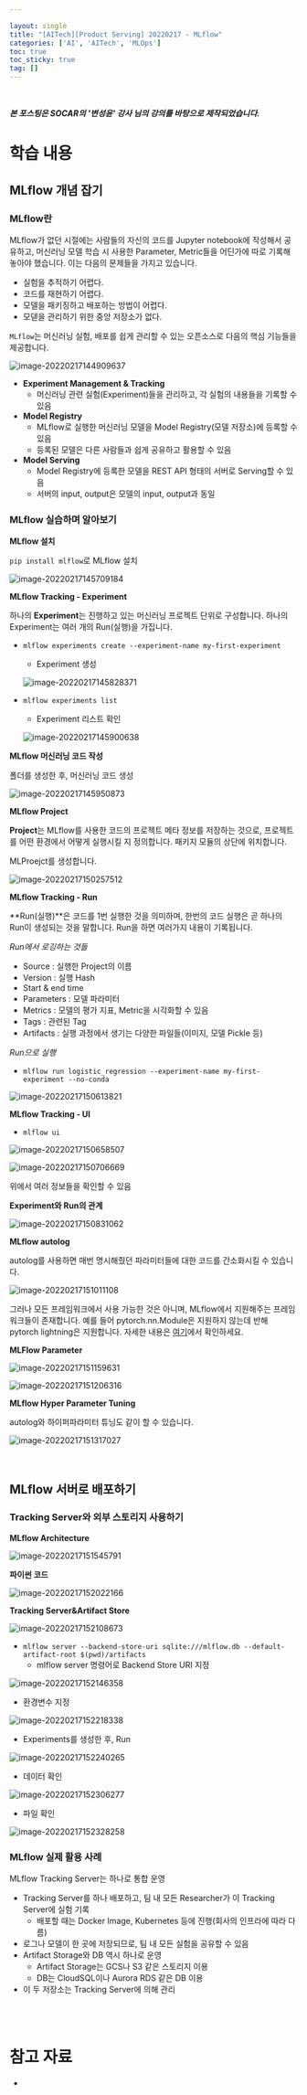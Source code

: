 ```yaml
---

layout: single
title: "[AITech][Product Serving] 20220217 - MLflow"
categories: ['AI', 'AITech', 'MLOps']
toc: true
toc_sticky: true
tag: []
---
```




<br>

**_본 포스팅은 SOCAR의 '변성윤' 강사 님의 강의를 바탕으로 제작되었습니다._** 

# 학습 내용

## MLflow 개념 잡기

### MLflow란

MLflow가 없던 시절에는 사람들의 자신의 코드를 Jupyter notebook에 작성해서 공유하고, 머신러닝 모델 학습 시 사용한 Parameter, Metric들을 어딘가에 따로 기록해놓아야 했습니다. 이는 다음의 문제들을 가지고 있습니다. 

* 실험을 추적하기 어렵다. 
* 코드를 재현하기 어렵다. 
* 모델을 패키징하고 배포하는 방법이 어렵다. 
* 모덷을 관리하기 위한 중앙 저장소가 없다. 

`MLflow`는 머신러닝 실험, 배포를 쉽게 관리할 수 있는 오픈소스로 다음의 핵심 기능들을 제공합니다. 

![image-20220217144909637](https://user-images.githubusercontent.com/70505378/154417759-d7877ecd-b4ef-42ea-b072-3159077121e5.png)

* **Experiment Management & Tracking**
  * 머신러닝 관련 실험(Experiment)들을 관리하고, 각 실험의 내용들을 기록할 수 있음
* **Model Registry**
  * MLflow로 실행한 머신러닝 모델을 Model Registry(모델 저장소)에 등록할 수 있음
  * 등록된 모델은 다른 사람들과 쉽게 공유하고 활용할 수 있음
* **Model Serving**
  * Model Registry에 등록한 모델을 REST API 형태의 서버로 Serving할 수 있음
  * 서버의 input, output은 모델의 input, output과 동일

### MLflow 실습하며 알아보기

**MLflow 설치**

`pip install mlflow`로 MLflow 설치

![image-20220217145709184](https://user-images.githubusercontent.com/70505378/154417766-4df27283-14e5-463e-8c2d-2308d0b39786.png)

**MLflow Tracking - Experiment**

하나의 **Experiment**는 진행하고 있는 머신러닝 프로젝트 단위로 구성합니다. 하나의 Experiment는 여러 개의 Run(실행)을 가집니다. 

* `mlflow experiments create --experiment-name my-first-experiment`

  * Experiment 생성

  ![image-20220217145828371](https://user-images.githubusercontent.com/70505378/154417768-e6289297-97bd-408b-8884-4900108dbc20.png)

* `mlflow experiments list`

  * Experiment 리스트 확인

  ![image-20220217145900638](https://user-images.githubusercontent.com/70505378/154417769-1837cc66-cccc-4f84-a6ad-a3bee0b3ef3d.png)

**MLflow 머신러닝 코드 작성**

폴더를 생성한 후, 머신러닝 코드 생성

![image-20220217145950873](https://user-images.githubusercontent.com/70505378/154417770-e82ed8d2-ca74-4cb2-aa5c-813c3993df4a.png)

**MLflow Project**

**Project**는 MLflow를 사용한 코드의 프로젝트 메타 정보를 저장하는 것으로, 프로젝트를 어떤 환경에서 어떻게 실행시킬 지 정의합니다. 패키지 모듈의 상단에 위치합니다. 

MLProejct를 생성합니다. 

![image-20220217150257512](https://user-images.githubusercontent.com/70505378/154417772-c9790e8d-e4ce-4f65-8212-efd7aebaa606.png)

**MLflow Tracking - Run**

**Run(실행)**은 코드를 1번 실행한 것을 의미하며, 한번의 코드 실행은 곧 하나의 Run이 생성되는 것을 말합니다. Run을 하면 여러가지 내용이 기록됩니다. 

_Run에서 로깅하는 것들_

* Source : 실행한 Project의 이름
* Version : 실행 Hash
* Start & end time
* Parameters : 모델 파라미터
* Metrics : 모델의 평가 지표, Metric을 시각화할 수 있음
* Tags : 관련된 Tag
* Artifacts : 실행 과정에서 생기는 다양한 파일들(이미지, 모델 Pickle 등)  

_Run으로 실행_

* `mlflow run logistic_regression --experiment-name my-first-experiment --no-conda`

![image-20220217150613821](https://user-images.githubusercontent.com/70505378/154417775-cf3ee2e5-db36-465b-a971-41b25d440afa.png)

**MLflow Tracking - UI**

* `mlflow ui`

![image-20220217150658507](https://user-images.githubusercontent.com/70505378/154417777-6747847d-ee40-45f1-809b-a0002a3357ac.png)

![image-20220217150706669](https://user-images.githubusercontent.com/70505378/154417780-36d11330-c456-48e0-8579-4febbf46dc0e.png)

위에서 여러 정보들을 확인할 수 있음

**Experiment와 Run의 관계**

![image-20220217150831062](https://user-images.githubusercontent.com/70505378/154417782-b9f7598f-aca6-44d6-b4fe-76c679957720.png)

**MLflow autolog**

autolog를 사용하면 매번 명시해줬던 파라미터들에 대한 코드를 간소화시킬 수 있습니다. 

![image-20220217151011108](https://user-images.githubusercontent.com/70505378/154417784-9ce7e0b3-bc88-46df-94dc-a8442e223772.png)

그러나 모든 프레임워크에서 사용 가능한 것은 아니며, MLflow에서 지원해주는 프레임워크들이 존재합니다. 예를 들어 pytorch.nn.Module은 지원하지 않는데 반해 pytorch lightning은 지원합니다. 자세한 내용은 [여기](https://mlflow.org/docs/latest/tracking.html#id2)에서 확인하세요. 

**MLFlow Parameter**

![image-20220217151159631](https://user-images.githubusercontent.com/70505378/154417785-fac8d26e-8dbe-4a15-8534-b0c8ccdc9cc4.png)

![image-20220217151206316](https://user-images.githubusercontent.com/70505378/154417788-8b4df4ab-d803-405c-93e5-91c58ab2c684.png)

**MLflow Hyper Parameter Tuning**

autolog와 하이퍼파라미터 튜닝도 같이 할 수 있습니다. 

![image-20220217151317027](https://user-images.githubusercontent.com/70505378/154417789-93a3dd2a-e1c9-420b-8646-2f8df8d25102.png)









<br>

## MLflow 서버로 배포하기

### Tracking Server와 외부 스토리지 사용하기

**MLflow Architecture**

![image-20220217151545791](https://user-images.githubusercontent.com/70505378/154417790-2770f333-bd87-42c6-96a3-8e3ee94839a1.png)

**파이썬 코드**

![image-20220217152022166](https://user-images.githubusercontent.com/70505378/154417794-46c603b0-6bb6-46ef-bc91-125a50885d4f.png)

**Tracking Server&Artifact Store**

![image-20220217152108673](https://user-images.githubusercontent.com/70505378/154417798-68ccc95a-5010-4a52-8c42-67eea8ba1071.png)

* `mlflow server --backend-store-uri sqlite:///mlflow.db --default-artifact-root $(pwd)/artifacts`
  * mlflow server 명령어로 Backend Store URI 지정

![image-20220217152146358](https://user-images.githubusercontent.com/70505378/154417804-33183123-be9e-4400-b599-16edec254c94.png)

* 환경변수 지정

![image-20220217152218338](https://user-images.githubusercontent.com/70505378/154417809-1ea2a837-045f-472b-82cd-9dfda35ccbcd.png)

* Experiments를 생성한 후, Run

![image-20220217152240265](https://user-images.githubusercontent.com/70505378/154417812-83fcc24b-4550-4262-983d-7eabe87c8249.png)

* 데이터 확인

![image-20220217152306277](https://user-images.githubusercontent.com/70505378/154417816-13398403-33d5-40d1-b00e-74d13c75fe44.png)

* 파일 확인

![image-20220217152328258](https://user-images.githubusercontent.com/70505378/154417818-2f9140ae-2b52-4df9-9651-7d0c628a61ef.png)



### MLflow 실제 활용 사례

MLflow Tracking Server는 하나로 통합 운영

* Tracking Server를 하나 배포하고, 팀 내 모든 Researcher가 이 Tracking Server에 실험 기록
  * 배포할 때는 Docker Image, Kubernetes 등에 진행(회사의 인프라에 따라 다름)
* 로그나 모델이 한 곳에 저장되므로, 팀 내 모든 실험을 공유할 수 있음
* Artifact Storage와 DB 역시 하나로 운영
  * Artifact Storage는 GCS나 S3 같은 스토리지 이용
  * DB는 CloudSQL이나 Aurora RDS 같은 DB 이용
* 이 두 저장소는 Tracking Server에 의해 관리  













<br>

<br>

# 참고 자료

* 







<br>
